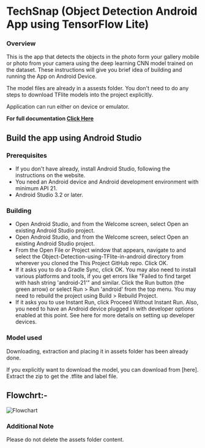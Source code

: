 #  TechSnap (Object Detection Android App using TensorFlow Lite)	

### Overview
This is the app that detects the objects in the photo form your gallery mobile or photo from your camera using the deep learning CNN model trained on the dataset. These instructions will give you brief idea of building and running the App on Android Device.

The model files are already in a assests folder. You don't need to do any steps to download TFlite models into the project explicitly.

Application can run either on device or emulator.

**For full documentation [Click Here](https://drive.google.com/file/d/185g8PrHTGxcy9uiWdOcJEsuyj5AWDn3m/view?usp=sharing)**

## Build the app using Android Studio

### Prerequisites
- If you don't have already, install Android Studio, following the instructions on the website.
- You need an Android device and Android development environment with minimum API 21.
- Android Studio 3.2 or later.

### Building

- Open Android Studio, and from the Welcome screen, select Open an existing Android Studio project.
- Open Android Studio, and from the Welcome screen, select Open an existing Android Studio project.
- From the Open File or Project window that appears, navigate to and select the Object-Detection-using-TFlite-in-android directory from wherever you cloned the This Project GitHub repo. Click OK.
- If it asks you to do a Gradle Sync, click OK.
You may also need to install various platforms and tools, if you get errors like "Failed to find target with hash string 'android-21'" and similar. Click the Run button (the green arrow) or select Run > Run 'android' from the top menu. You may need to rebuild the project using Build > Rebuild Project.
- If it asks you to use Instant Run, click Proceed Without Instant Run.
Also, you need to have an Android device plugged in with developer options enabled at this point. See here for more details on setting up developer devices.


### Model used
Downloading, extraction and placing it in assets folder has been already done.

If you explicitly want to download the model, you can download from [here]. Extract the zip to get the .tflite and label file.

## Flowchrt:-

![Flowchart](https://github.com/sanky2501/Object-Detection-using-TFlite-in-android/blob/master/Flowchart.png)

### Additional Note
Please do not delete the assets folder content.
